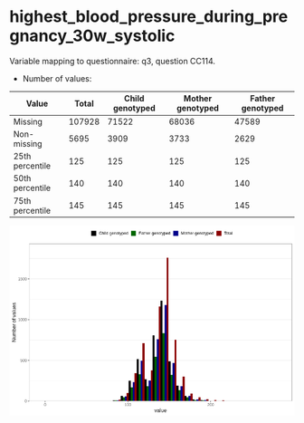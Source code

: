 # highest_blood_pressure_during_pregnancy_30w_systolic
Variable mapping to questionnaire: q3, question CC114.
- Number of values:

| Value | Total | Child genotyped | Mother genotyped | Father genotyped |
| ----- | ----- | --------------- | ---------------- | ---------------- |
| Missing | 107928 | 71522 | 68036 | 47589 |
| Non-missing | 5695 | 3909 | 3733 | 2629 |
| 25th percentile | 125 | 125 | 125 | 125 |
| 50th percentile | 140 | 140 | 140 | 140 |
| 75th percentile | 145 | 145 | 145 | 145 |



![](highest_blood_pressure_during_pregnancy_30w_systolic_n.png)



